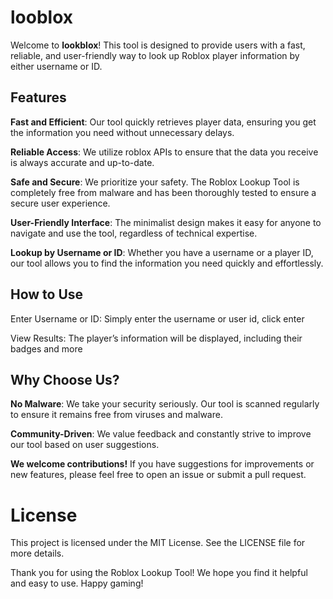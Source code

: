 # looblox
Welcome to **lookblox**! This tool is designed to provide users with a fast, reliable, and user-friendly way to look up Roblox player information by either username or ID.

## Features
**Fast and Efficient**: Our tool quickly retrieves player data, ensuring you get the information you need without unnecessary delays.

**Reliable Access**: We utilize roblox APIs to ensure that the data you receive is always accurate and up-to-date.

**Safe and Secure**: We prioritize your safety. The Roblox Lookup Tool is completely free from malware and has been thoroughly tested to ensure a secure user experience.

**User-Friendly Interface**: The minimalist design makes it easy for anyone to navigate and use the tool, regardless of technical expertise.

**Lookup by Username or ID**: Whether you have a username or a player ID, our tool allows you to find the information you need quickly and effortlessly.

## How to Use

Enter Username or ID: Simply enter the username or user id, click enter

View Results: The player’s information will be displayed, including their badges and more

## Why Choose Us?
**No Malware**: We take your security seriously. Our tool is scanned regularly to ensure it remains free from viruses and malware.

**Community-Driven**: We value feedback and constantly strive to improve our tool based on user suggestions.

**We welcome contributions!** If you have suggestions for improvements or new features, please feel free to open an issue or submit a pull request.

# License
This project is licensed under the MIT License. See the LICENSE file for more details.

Thank you for using the Roblox Lookup Tool! We hope you find it helpful and easy to use. Happy gaming!
